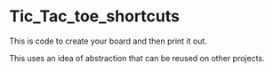 # Tic_Tac_toe_shortcuts
This is code to create your board and then print it out.  

This uses an idea of abstraction that can be reused on other projects.
